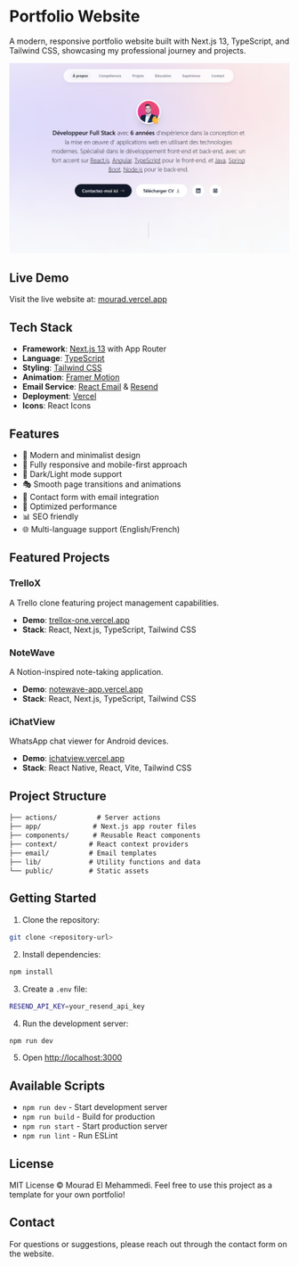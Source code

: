 # Portfolio Website

A modern, responsive portfolio website built with Next.js 13, TypeScript, and Tailwind CSS, showcasing my professional journey and projects.

![Portfolio Screenshot](./public/screenshot.png)

## Live Demo

Visit the live website at: [mourad.vercel.app](https://mourad.vercel.app)

## Tech Stack

- **Framework**: [Next.js 13](https://nextjs.org/) with App Router
- **Language**: [TypeScript](https://www.typescriptlang.org/)
- **Styling**: [Tailwind CSS](https://tailwindcss.com/)
- **Animation**: [Framer Motion](https://www.framer.com/motion/)
- **Email Service**: [React Email](https://react.email/) & [Resend](https://resend.com/)
- **Deployment**: [Vercel](https://vercel.com/)
- **Icons**: React Icons

## Features

- 🎨 Modern and minimalist design
- 📱 Fully responsive and mobile-first approach
- 🌙 Dark/Light mode support
- 🎭 Smooth page transitions and animations
- 📧 Contact form with email integration
- 🚀 Optimized performance
- 📊 SEO friendly
- 🌐 Multi-language support (English/French)

## Featured Projects

### TrelloX

A Trello clone featuring project management capabilities.

- **Demo**: [trellox-one.vercel.app](https://trellox-one.vercel.app/)
- **Stack**: React, Next.js, TypeScript, Tailwind CSS

### NoteWave

A Notion-inspired note-taking application.

- **Demo**: [notewave-app.vercel.app](https://notewave-app.vercel.app/)
- **Stack**: React, Next.js, TypeScript, Tailwind CSS

### iChatView

WhatsApp chat viewer for Android devices.

- **Demo**: [ichatview.vercel.app](https://ichatview.vercel.app/)
- **Stack**: React Native, React, Vite, Tailwind CSS

## Project Structure

```
├── actions/          # Server actions
├── app/             # Next.js app router files
├── components/      # Reusable React components
├── context/        # React context providers
├── email/          # Email templates
├── lib/            # Utility functions and data
└── public/         # Static assets
```

## Getting Started

1. Clone the repository:

```bash
git clone <repository-url>
```

2. Install dependencies:

```bash
npm install
```

3. Create a `.env` file:

```bash
RESEND_API_KEY=your_resend_api_key
```

4. Run the development server:

```bash
npm run dev
```

5. Open [http://localhost:3000](http://localhost:3000)

## Available Scripts

- `npm run dev` - Start development server
- `npm run build` - Build for production
- `npm run start` - Start production server
- `npm run lint` - Run ESLint

## License

MIT License © Mourad El Mehammedi. Feel free to use this project as a template for your own portfolio!

## Contact

For questions or suggestions, please reach out through the contact form on the website.
